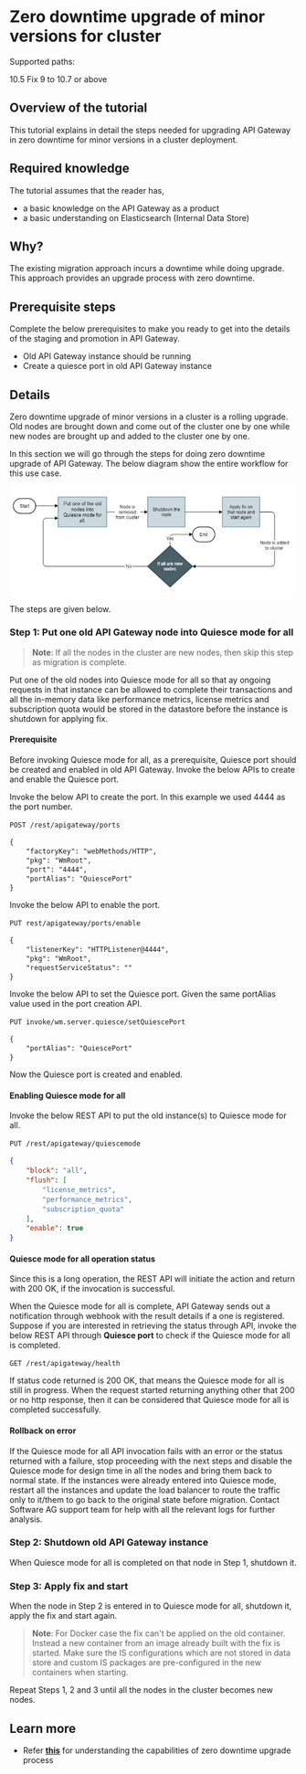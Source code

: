 # Zero downtime upgrade of minor versions for cluster

Supported paths: 

10.5 Fix 9 to 10.7 or above

## Overview of the tutorial

This tutorial explains in detail the steps needed for upgrading API Gateway in zero downtime for minor versions in a cluster deployment.

## Required knowledge

The tutorial assumes that the reader has,

*   a basic knowledge on the API Gateway as a product
*   a basic understanding on Elasticsearch (Internal Data Store)

## Why?

The existing migration approach incurs a downtime while doing upgrade. This approach provides an upgrade process with zero downtime.

## Prerequisite steps

Complete the below prerequisites to make you ready to get into the details of the staging and promotion in API Gateway.

*   Old API Gateway instance should be running
*   Create a quiesce port in old API Gateway instance

## Details

Zero downtime upgrade of minor versions in a cluster is a rolling upgrade. Old nodes are brought down and come out of the cluster one by one while new nodes are brought up and added to the cluster one by one.

In this section we will go through the steps for doing zero downtime upgrade of API Gateway.  The below diagram show the entire workflow for this use case.

![](attachments/Workflow.jpg)

The steps are given below.

### Step 1: Put one old API Gateway node into Quiesce mode for all

> **Note**: If all the nodes in the cluster are new nodes, then skip this step as migration is complete.

Put one of the old nodes into Quiesce mode for all so that ay ongoing requests in that instance can be allowed to complete their transactions and all the in-memory data like performance metrics, license metrics and subscription quota would be stored in the datastore before the instance is shutdown for applying fix.

#### Prerequisite

Before invoking Quiesce mode for all, as a prerequisite, Quiesce port should be created and enabled in old API Gateway. Invoke the below APIs to create and enable the Quiesce port.

Invoke the below API to create the port. In this example we used 4444 as the port number.

`POST /rest/apigateway/ports`

```
{
    "factoryKey": "webMethods/HTTP",
    "pkg": "WmRoot",
    "port": "4444",
    "portAlias": "QuiescePort"
}
```

Invoke the below API to enable the port.

`PUT rest/apigateway/ports/enable`

```
{
    "listenerKey": "HTTPListener@4444",
    "pkg": "WmRoot",
    "requestServiceStatus": ""
}
```

Invoke the below API to set the Quiesce port. Given the same portAlias value used in the port creation API.

`PUT invoke/wm.server.quiesce/setQuiescePort`

```
{
    "portAlias": "QuiescePort"
}
```

Now the Quiesce port is created and enabled.

#### Enabling Quiesce mode for all

Invoke the below REST API to put the old instance(s) to Quiesce mode for all.

`PUT /rest/apigateway/quiescemode`

```json
{
    "block": "all",
    "flush": [
        "license_metrics",
        "performance_metrics",
        "subscription_quota"
    ],
    "enable": true
}
```

#### Quiesce mode for all operation status

Since this is a long operation, the REST API will initiate the action and return with 200 OK, if the invocation is successful.

When the Quiesce mode for all is complete, API Gateway sends out a notification through webhook with the result details if a one is registered. Suppose if you are interested in retrieving the status through API, invoke the below REST API through **Quiesce port** to check if the Quiesce mode for all is completed.

`GET /rest/apigateway/health`

If status code returned is 200 OK, that means the Quiesce mode for all is still in progress. When the request started returning anything other that 200 or no http response, then it can be considered that Quiesce mode for all is completed successfully.

#### Rollback on error

If the Quiesce mode for all API invocation fails with an error or the status returned with a failure, stop proceeding with the next steps and disable the Quiesce mode for design time in all the nodes and bring them back to normal state. If the instances were already entered into Quiesce mode, restart all the instances and update the load balancer to route the traffic only to it/them to go back to the original state before migration. Contact Software AG support team for help with all the relevant logs for further analysis.

### Step 2: Shutdown old API Gateway instance

When Quiesce mode for all is completed on that node in Step 1, shutdown it.

### Step 3: Apply fix and start

When the node in Step 2 is entered in to Quiesce mode for all, shutdown it, apply the fix and start again.

> **Note**: For Docker case the fix can't be applied on the old container. Instead a new container from an image already built with the fix is started. Make sure the IS configurations which are not stored in data store and custom IS packages are pre-configured in the new containers when starting.

Repeat Steps 1, 2 and 3 until all the nodes in the cluster becomes new nodes.

## Learn more

- Refer **[this](../Zero%20downtime%20upgrade%20capabilities/)** for understanding the capabilities of zero downtime upgrade process
